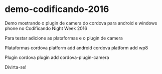 # demo-codificando-2016
Demo mostrando o plugin de camera do cordova para android e windows phone no Codificando Night Week 2016

Para testar adicione as plataformas e o plugin de camera

Plataformas
cordova platform add android
cordova platform add wp8

Plugin
cordova plugin add cordova-plugin-camera

Divirta-se!

